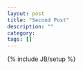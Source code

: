 ```yaml
---
layout: post
title: "Second Post"
description: ""
category: 
tags: []
---
```

{% include JB/setup %}
